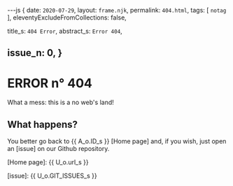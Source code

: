 ---js
{
  date: `2020-07-29`,
  layout:    `frame.njk`,
  permalink: `404.html`,
  tags:      [ `notag` ],
  eleventyExcludeFromCollections: false,

  title_s:    `404 Error`,
  abstract_s: `Error 404`,

  issue_n: 0,
}
---
# ERROR n° 404

What a mess: this is a no web's land!

## What happens?

You better go back to {{ A_o.ID_s }} [Home page] and, if you wish, just open an [issue] on our Github repository.


[comment]: # (======== Links ========)

[Home page]: {{ U_o.url_s }}

[issue]: {{ U_o.GIT_ISSUES_s }}